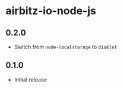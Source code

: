 # airbitz-io-node-js

## 0.2.0

* Switch from `node-localstorage` to `disklet`

## 0.1.0

* Initial release
